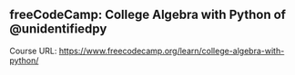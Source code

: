## freeCodeCamp: College Algebra with Python of @unidentifiedpy
Course URL: https://www.freecodecamp.org/learn/college-algebra-with-python/
